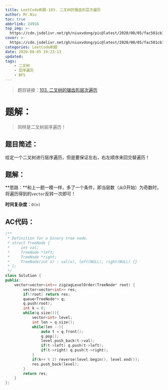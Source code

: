 ```yaml
---
title: LeetCode刷题-103. 二叉树的锯齿形层次遍历
author: Mr.Niu
toc: true
abbrlink: 24916
top_img: >-
  https://cdn.jsdelivr.net/gh/niuxvdong/pic@latest/2020/08/05/fac501cb17be6741eaff1a36a0b84536.png
cover: >-
  https://cdn.jsdelivr.net/gh/niuxvdong/pic@latest/2020/08/05/fac501cb17be6741eaff1a36a0b84536.png
categories: LeetCode刷题
date: 2020-08-05 19:23:13
updated:
tags:
	- 二叉树
	- 层序遍历
	- BFS
---
```








> 题目链接：[103. 二叉树的锯齿形层次遍历]( https://leetcode-cn.com/problems/binary-tree-zigzag-level-order-traversal/)



# 题解：



> 同样是二叉树层序遍历！



## 题目简述：

给定一个二叉树进行层序遍历，但是要保证左右，右左顺序来回交替遍历！

## 题解：



**思路：**和上一题一模一样，多了一个条件，即当层数（从0开始）为奇数时，将遍历得到的`vector`反转一次即可！



**时间复杂度**：`O(n)`

## AC代码：



```c++
/**
 * Definition for a binary tree node.
 * struct TreeNode {
 *     int val;
 *     TreeNode *left;
 *     TreeNode *right;
 *     TreeNode(int x) : val(x), left(NULL), right(NULL) {}
 * };
 */
class Solution {
public:
    vector<vector<int>> zigzagLevelOrder(TreeNode* root) {
        vector<vector<int>> res;
        if(!root) return res;
        queue<TreeNode*> q;
        q.push(root);
        int k = 0;
        while(q.size()){
            vector<int> level;
            int len = q.size();
            while(len --){
                auto t = q.front();
                q.pop();
                level.push_back(t->val);
                if(t->left) q.push(t->left);
                if(t->right) q.push(t->right);
            }
            if(k++ % 2) reverse(level.begin(), level.end());
            res.push_back(level);
        }
        return res;
    }
};
```



